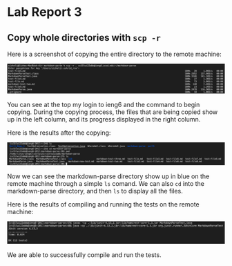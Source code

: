 # Lab Report 3
## Copy whole directories with `scp -r`

Here is a screenshot of copying the entire directory to the remote machine:

![scp-r](Lab_Report_3_Screenshots/scp-r.png)

You can see at the top my login to ieng6 and the command to begin copying. During the copying process, the files that are being copied show up in the left column, and its progress displayed in the right column.

Here is the results after the copying:

![result_scp-r](Lab_Report_3_Screenshots/result_scp-r.png)

Now we can see the markdown-parse directory show up in blue on the remote machine through a simple `ls` comand. We can also `cd` into the markdown-parse directory, and then `ls` to display all the files.

Here is the results of compiling and running the tests on the remote machine:

![remote_compile_run](Lab_Report_3_Screenshots/remote_compile_run.png)

We are able to successfully compile and run the tests. 
